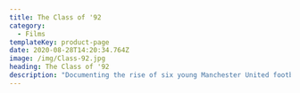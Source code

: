 ```yaml
---
title: The Class of '92
category:
  - Films
templateKey: product-page
date: 2020-08-28T14:20:34.764Z
image: /img/Class-92.jpg
heading: The Class of '92
description: "Documenting the rise of six young Manchester United footballers – David Beckham, Nicky Butt, Ryan Giggs, Gary Neville, Phil Neville, and Paul Scholes.\t\t\t\t\t\t\t\t\t"
---
```



